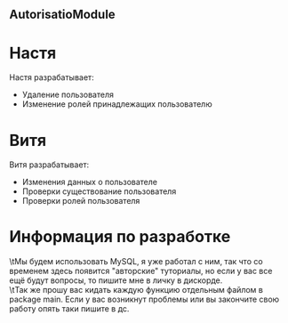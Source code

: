 ## AutorisatioModule
# Настя
Настя разрабатывает:<br>
- Удаление пользователя<br>
- Изменение ролей принадлежащих пользователю<br>
# Витя
Витя разрабатывает:<br>
- Изменения данных о пользователе<br>
- Проверки существование пользователя<br>
- Проверки ролей пользователя<br>

# Информация по разработке
  \tМы будем использовать MySQL, я уже работал с ним, так что со временем здесь появится "авторские" туториалы, но если у вас все ещё будут вопросы, то пишите мне в личку в дискорде.<br>
  \tТак же прошу вас кидать каждую функцию отдельным файлом в package main. Если у вас возникнут проблемы или вы закончите свою работу опять таки пишите в дс.
